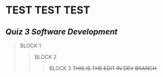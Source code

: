 # **TEST TEST TEST**
## *Quiz 3 Software Development*
 > BLOCK 1
 > 
 >> BLOCK 2
 >>> BLOCK 3
~~THIS IS THE EDIT IN DEV BRANCH~~